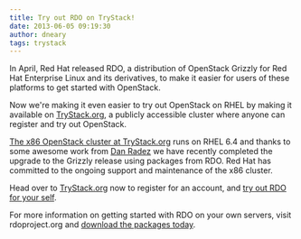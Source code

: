```yaml
---
title: Try out RDO on TryStack!
date: 2013-06-05 09:19:30
author: dneary
tags: trystack
---
```


In April, Red Hat released RDO, a distribution of OpenStack Grizzly for
Red Hat Enterprise Linux and its derivatives, to make it easier for
users of these platforms to get started with OpenStack.

Now we're making it even easier to try out OpenStack on RHEL by making
it available on [TryStack.org](http://trystack.org), a publicly accessible cluster where
anyone can register and try out OpenStack.

[The x86 OpenStack cluster at TryStack.org](http://x86.trystack.org) runs on RHEL 6.4 and thanks to some awesome work from [Dan Radez](http://rdoproject.org/People#radez) we have recently completed the upgrade to the Grizzly release using packages from RDO. Red Hat has committed to the ongoing support and maintenance of the x86 cluster.

Head over to [TryStack.org](http://trystack.org) now to register for an account, and [try out RDO for your self](http://rdoproject.org/Using_RDO_on_TryStack).

For more information on getting started with RDO on your own servers, visit rdoproject.org and [download the packages today](http://rdoproject.org/Quickstart).
